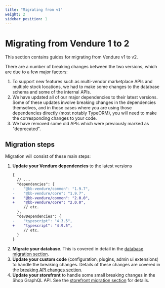 ```yaml
---
title: "Migrating from v1"
weight: 2
sidebar_position: 1
---
```


# Migrating from Vendure 1 to 2

This section contains guides for migrating from Vendure v1 to v2.

There are a number of breaking changes between the two versions, which are due to a few major factors:

1. To support new features such as multi-vendor marketplace APIs and multiple stock locations, we had to make some changes to the database schema and some of the internal APIs.
2. We have updated all of our major dependencies to their latest versions. Some of these updates involve breaking changes in the dependencies themselves, and in those cases where you are using those dependencies directly (most notably TypeORM), you will need to make the corresponding changes to your code.
3. We have removed some old APIs which were previously marked as "deprecated".

## Migration steps

Migration will consist of these main steps:

1. **Update your Vendure dependencies** to the latest versions
   ```diff
   {
     // ...
     "dependencies": {
   -    "@bb-vendure/common": "1.9.7",
   -    "@bb-vendure/core": "1.9.7",
   +    "@bb-vendure/common": "2.0.0",
   +    "@bb-vendure/core": "2.0.0",
        // etc.
     },
     "devDependencies": {
   -    "typescript": "4.3.5",
   +    "typescript": "4.9.5",
        // etc.
     }
   }
   ```
2. **Migrate your database**. This is covered in detail in the [database migration section](/guides/developer-guide/migrating-from-v1/database-migration).
3. **Update your custom code** (configuration, plugins, admin ui extensions) to handle the breaking changes. Details of these changes are covered in the [breaking API changes section](/guides/developer-guide/migrating-from-v1/breaking-api-changes).
4. **Update your storefront** to handle some small breaking changes in the Shop GraphQL API. See the [storefront migration section](/guides/developer-guide/migrating-from-v1/storefront-migration) for details.
